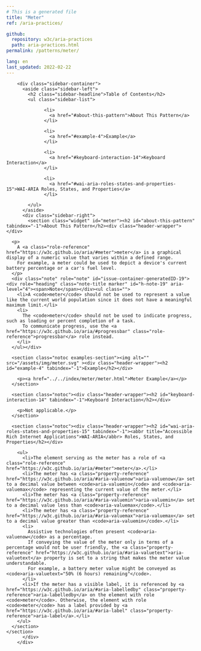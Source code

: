 ```yaml
---
# This is a generated file
title: "Meter"
ref: /aria-practices/

github:
  repository: w3c/aria-practices
  path: aria-practices.html
permalink: /patterns/meter/

lang: en
last_updated: 2022-02-22
---
```



<link rel="stylesheet" href="/assets/styles.css">
<!-- Code highlighting styles -->
<link rel="stylesheet" href="/index/css/github.css">

<div>

        <div class="sidebar-container">
          <aside class="sidebar-left">
            <h2 class="sidebar-headline">Table of Contents</h2>
            <ul class="sidebar-list">
              
                  <li>
                    <a href="#about-this-pattern">About This Pattern</a>
                  </li>
                 
                  <li>
                    <a href="#example-4">Example</a>
                  </li>
                 
                  <li>
                    <a href="#keyboard-interaction-14">Keyboard Interaction</a>
                  </li>
                 
                  <li>
                    <a href="#wai-aria-roles-states-and-properties-15">WAI-ARIA Roles, States, and Properties</a>
                  </li>
                
            </ul>
          </aside>
          <div class="sidebar-right">
            <section class="widget" id="meter"><h2 id="about-this-pattern" tabindex="-1">About This Pattern</h2><div class="header-wrapper"></div>
      
      <p>
        A <a class="role-reference" href="https://w3c.github.io/aria/#meter">meter</a> is a graphical display of a numeric value that varies within a defined range.
        For example, a meter could be used to depict a device's current battery percentage or a car's fuel level.
      </p>
      <div class="note" role="note" id="issue-container-generatedID-19"><div role="heading" class="note-title marker" id="h-note-19" aria-level="4"><span>Note</span></div><ul class="">
        <li>A <code>meter</code> should not be used to represent a value like the current world population since it does not have a meaningful maximum limit.</li>
        <li>
          The <code>meter</code> should not be used to indicate progress, such as loading or percent completion of a task.
          To communicate progress, use the <a href="https://w3c.github.io/aria/#progressbar" class="role-reference">progressbar</a> role instead.
        </li>
      </ul></div>

      <section class="notoc examples-section"><img alt="" src="/assets/img/meter.svg" ><div class="header-wrapper"><h2 id="example-4" tabindex="-1">Example</h2></div>
        
        <p><a href="../../index/meter/meter.html">Meter Example</a></p>
      </section>

      <section class="notoc"><div class="header-wrapper"><h2 id="keyboard-interaction-14" tabindex="-1">Keyboard Interaction</h2></div>
        
        <p>Not applicable.</p>
      </section>

      <section class="notoc"><div class="header-wrapper"><h2 id="wai-aria-roles-states-and-properties-15" tabindex="-1"><abbr title="Accessible Rich Internet Applications">WAI-ARIA</abbr> Roles, States, and Properties</h2></div>
        
        <ul>
          <li>The element serving as the meter has a role of <a class="role-reference" href="https://w3c.github.io/aria/#meter">meter</a>.</li>
          <li>The meter has <a class="property-reference" href="https://w3c.github.io/aria/#aria-valuenow">aria-valuenow</a> set to a decimal value between <code>aria-valuemin</code> and <code>aria-valuemax</code> representing the current value of the meter.</li>
          <li>The meter has <a class="property-reference" href="https://w3c.github.io/aria/#aria-valuemin">aria-valuemin</a> set to a decimal value less than <code>aria-valuemax</code>.</li>
          <li>The meter has <a class="property-reference" href="https://w3c.github.io/aria/#aria-valuemax">aria-valuemax</a> set to a decimal value greater than <code>aria-valuemin</code>.</li>
          <li>
            Assistive technologies often present <code>aria-valuenow</code> as a percentage.
            If conveying the value of the meter only in terms of a percentage would not be user friendly, the <a class="property-reference" href="https://w3c.github.io/aria/#aria-valuetext">aria-valuetext</a> property is set to a string that makes the meter value understandable.
            For example, a battery meter value might be conveyed as <code>aria-valuetext="50% (6 hours) remaining"</code>.
          </li>
          <li>If the meter has a visible label, it is referenced by <a href="https://w3c.github.io/aria/#aria-labelledby" class="property-reference">aria-labelledby</a> on the element with role <code>meter</code>. Otherwise, the element with role <code>meter</code> has a label provided by <a href="https://w3c.github.io/aria/#aria-label" class="property-reference">aria-label</a>.</li>
        </ul>
      </section>
    </section>
          </div>
        </div>
      
</div>
<script>
  var SkipToConfig = {
    settings: {
      skipTo: {
        displayOption: 'popup',
        attachElement: '#site-header',
        colorTheme: 'aria'
      }
    }
  };
</script>
<script src="/assets/skipto.min.js"></script>
